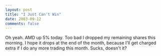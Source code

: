 ```yaml
---
layout: post
title: "I Just Can't Win"
date: 2003-09-12
comments: false
---
```

Oh yeah. AMD up 5% today. Too bad I dropped my remaining shares this morning.
I hope it drops at the end of the month, because I'll get charged extra if I
do any more trading this month. Sucks, doesn't it?
